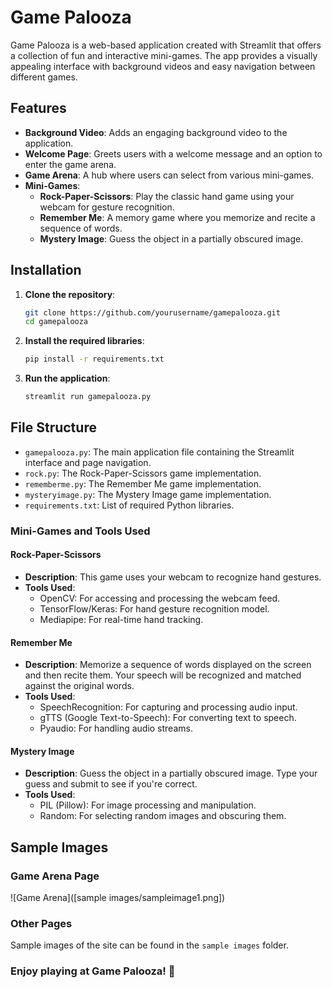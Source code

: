 # Game Palooza

Game Palooza is a web-based application created with Streamlit that offers a collection of fun and interactive mini-games. The app provides a visually appealing interface with background videos and easy navigation between different games.

## Features

- **Background Video**: Adds an engaging background video to the application.
- **Welcome Page**: Greets users with a welcome message and an option to enter the game arena.
- **Game Arena**: A hub where users can select from various mini-games.
- **Mini-Games**:
  - **Rock-Paper-Scissors**: Play the classic hand game using your webcam for gesture recognition.
  - **Remember Me**: A memory game where you memorize and recite a sequence of words.
  - **Mystery Image**: Guess the object in a partially obscured image.

## Installation

1. **Clone the repository**:
   ```bash
   git clone https://github.com/yourusername/gamepalooza.git
   cd gamepalooza
   ```

2. **Install the required libraries**:
   ```bash
   pip install -r requirements.txt
   ```

3. **Run the application**:
   ```bash
   streamlit run gamepalooza.py
   ```

## File Structure

- `gamepalooza.py`: The main application file containing the Streamlit interface and page navigation.
- `rock.py`: The Rock-Paper-Scissors game implementation.
- `rememberme.py`: The Remember Me game implementation.
- `mysteryimage.py`: The Mystery Image game implementation.
- `requirements.txt`: List of required Python libraries.


### Mini-Games and Tools Used

#### Rock-Paper-Scissors

- **Description**: This game uses your webcam to recognize hand gestures.
- **Tools Used**:
  - OpenCV: For accessing and processing the webcam feed.
  - TensorFlow/Keras: For hand gesture recognition model.
  - Mediapipe: For real-time hand tracking.

#### Remember Me

- **Description**: Memorize a sequence of words displayed on the screen and then recite them. Your speech will be recognized and matched against the original words.
- **Tools Used**:
  - SpeechRecognition: For capturing and processing audio input.
  - gTTS (Google Text-to-Speech): For converting text to speech.
  - Pyaudio: For handling audio streams.

#### Mystery Image

- **Description**: Guess the object in a partially obscured image. Type your guess and submit to see if you're correct.
- **Tools Used**:
  - PIL (Pillow): For image processing and manipulation.
  - Random: For selecting random images and obscuring them.

## Sample Images

### Game Arena Page
![Game Arena]([sample images/sampleimage1.png])

### Other Pages
Sample images of the site can be found in the `sample images` folder.

### Enjoy playing at Game Palooza! 👾
